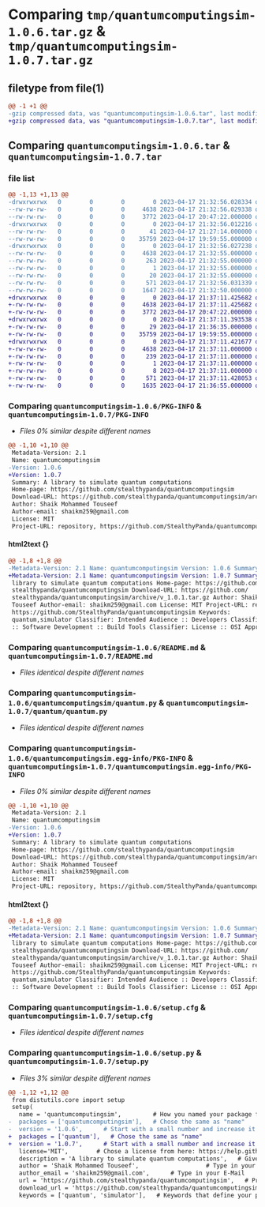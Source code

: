 # Comparing `tmp/quantumcomputingsim-1.0.6.tar.gz` & `tmp/quantumcomputingsim-1.0.7.tar.gz`

## filetype from file(1)

```diff
@@ -1 +1 @@
-gzip compressed data, was "quantumcomputingsim-1.0.6.tar", last modified: Mon Apr 17 21:32:56 2023, max compression
+gzip compressed data, was "quantumcomputingsim-1.0.7.tar", last modified: Mon Apr 17 21:37:11 2023, max compression
```

## Comparing `quantumcomputingsim-1.0.6.tar` & `quantumcomputingsim-1.0.7.tar`

### file list

```diff
@@ -1,13 +1,13 @@
-drwxrwxrwx   0        0        0        0 2023-04-17 21:32:56.028334 quantumcomputingsim-1.0.6/
--rw-rw-rw-   0        0        0     4638 2023-04-17 21:32:56.029338 quantumcomputingsim-1.0.6/PKG-INFO
--rw-rw-rw-   0        0        0     3772 2023-04-17 20:47:22.000000 quantumcomputingsim-1.0.6/README.md
-drwxrwxrwx   0        0        0        0 2023-04-17 21:32:56.012216 quantumcomputingsim-1.0.6/quantumcomputingsim/
--rw-rw-rw-   0        0        0       41 2023-04-17 21:27:14.000000 quantumcomputingsim-1.0.6/quantumcomputingsim/__init__.py
--rw-rw-rw-   0        0        0    35759 2023-04-17 19:59:55.000000 quantumcomputingsim-1.0.6/quantumcomputingsim/quantum.py
-drwxrwxrwx   0        0        0        0 2023-04-17 21:32:56.027238 quantumcomputingsim-1.0.6/quantumcomputingsim.egg-info/
--rw-rw-rw-   0        0        0     4638 2023-04-17 21:32:55.000000 quantumcomputingsim-1.0.6/quantumcomputingsim.egg-info/PKG-INFO
--rw-rw-rw-   0        0        0      263 2023-04-17 21:32:55.000000 quantumcomputingsim-1.0.6/quantumcomputingsim.egg-info/SOURCES.txt
--rw-rw-rw-   0        0        0        1 2023-04-17 21:32:55.000000 quantumcomputingsim-1.0.6/quantumcomputingsim.egg-info/dependency_links.txt
--rw-rw-rw-   0        0        0       20 2023-04-17 21:32:55.000000 quantumcomputingsim-1.0.6/quantumcomputingsim.egg-info/top_level.txt
--rw-rw-rw-   0        0        0      571 2023-04-17 21:32:56.031339 quantumcomputingsim-1.0.6/setup.cfg
--rw-rw-rw-   0        0        0     1647 2023-04-17 21:32:50.000000 quantumcomputingsim-1.0.6/setup.py
+drwxrwxrwx   0        0        0        0 2023-04-17 21:37:11.425682 quantumcomputingsim-1.0.7/
+-rw-rw-rw-   0        0        0     4638 2023-04-17 21:37:11.425682 quantumcomputingsim-1.0.7/PKG-INFO
+-rw-rw-rw-   0        0        0     3772 2023-04-17 20:47:22.000000 quantumcomputingsim-1.0.7/README.md
+drwxrwxrwx   0        0        0        0 2023-04-17 21:37:11.393538 quantumcomputingsim-1.0.7/quantum/
+-rw-rw-rw-   0        0        0       29 2023-04-17 21:36:35.000000 quantumcomputingsim-1.0.7/quantum/__init__.py
+-rw-rw-rw-   0        0        0    35759 2023-04-17 19:59:55.000000 quantumcomputingsim-1.0.7/quantum/quantum.py
+drwxrwxrwx   0        0        0        0 2023-04-17 21:37:11.421677 quantumcomputingsim-1.0.7/quantumcomputingsim.egg-info/
+-rw-rw-rw-   0        0        0     4638 2023-04-17 21:37:11.000000 quantumcomputingsim-1.0.7/quantumcomputingsim.egg-info/PKG-INFO
+-rw-rw-rw-   0        0        0      239 2023-04-17 21:37:11.000000 quantumcomputingsim-1.0.7/quantumcomputingsim.egg-info/SOURCES.txt
+-rw-rw-rw-   0        0        0        1 2023-04-17 21:37:11.000000 quantumcomputingsim-1.0.7/quantumcomputingsim.egg-info/dependency_links.txt
+-rw-rw-rw-   0        0        0        8 2023-04-17 21:37:11.000000 quantumcomputingsim-1.0.7/quantumcomputingsim.egg-info/top_level.txt
+-rw-rw-rw-   0        0        0      571 2023-04-17 21:37:11.428053 quantumcomputingsim-1.0.7/setup.cfg
+-rw-rw-rw-   0        0        0     1635 2023-04-17 21:36:55.000000 quantumcomputingsim-1.0.7/setup.py
```

### Comparing `quantumcomputingsim-1.0.6/PKG-INFO` & `quantumcomputingsim-1.0.7/PKG-INFO`

 * *Files 0% similar despite different names*

```diff
@@ -1,10 +1,10 @@
 Metadata-Version: 2.1
 Name: quantumcomputingsim
-Version: 1.0.6
+Version: 1.0.7
 Summary: A library to simulate quantum computations
 Home-page: https://github.com/stealthypanda/quantumcomputingsim
 Download-URL: https://github.com/stealthypanda/quantumcomputingsim/archive/v_1.0.1.tar.gz
 Author: Shaik Mohammed Touseef
 Author-email: shaikm259@gmail.com
 License: MIT
 Project-URL: repository, https://github.com/StealthyPanda/quantumcomputingsim
```

#### html2text {}

```diff
@@ -1,8 +1,8 @@
-Metadata-Version: 2.1 Name: quantumcomputingsim Version: 1.0.6 Summary: A
+Metadata-Version: 2.1 Name: quantumcomputingsim Version: 1.0.7 Summary: A
 library to simulate quantum computations Home-page: https://github.com/
 stealthypanda/quantumcomputingsim Download-URL: https://github.com/
 stealthypanda/quantumcomputingsim/archive/v_1.0.1.tar.gz Author: Shaik Mohammed
 Touseef Author-email: shaikm259@gmail.com License: MIT Project-URL: repository,
 https://github.com/StealthyPanda/quantumcomputingsim Keywords:
 quantum,simulator Classifier: Intended Audience :: Developers Classifier: Topic
 :: Software Development :: Build Tools Classifier: License :: OSI Approved ::
```

### Comparing `quantumcomputingsim-1.0.6/README.md` & `quantumcomputingsim-1.0.7/README.md`

 * *Files identical despite different names*

### Comparing `quantumcomputingsim-1.0.6/quantumcomputingsim/quantum.py` & `quantumcomputingsim-1.0.7/quantum/quantum.py`

 * *Files identical despite different names*

### Comparing `quantumcomputingsim-1.0.6/quantumcomputingsim.egg-info/PKG-INFO` & `quantumcomputingsim-1.0.7/quantumcomputingsim.egg-info/PKG-INFO`

 * *Files 0% similar despite different names*

```diff
@@ -1,10 +1,10 @@
 Metadata-Version: 2.1
 Name: quantumcomputingsim
-Version: 1.0.6
+Version: 1.0.7
 Summary: A library to simulate quantum computations
 Home-page: https://github.com/stealthypanda/quantumcomputingsim
 Download-URL: https://github.com/stealthypanda/quantumcomputingsim/archive/v_1.0.1.tar.gz
 Author: Shaik Mohammed Touseef
 Author-email: shaikm259@gmail.com
 License: MIT
 Project-URL: repository, https://github.com/StealthyPanda/quantumcomputingsim
```

#### html2text {}

```diff
@@ -1,8 +1,8 @@
-Metadata-Version: 2.1 Name: quantumcomputingsim Version: 1.0.6 Summary: A
+Metadata-Version: 2.1 Name: quantumcomputingsim Version: 1.0.7 Summary: A
 library to simulate quantum computations Home-page: https://github.com/
 stealthypanda/quantumcomputingsim Download-URL: https://github.com/
 stealthypanda/quantumcomputingsim/archive/v_1.0.1.tar.gz Author: Shaik Mohammed
 Touseef Author-email: shaikm259@gmail.com License: MIT Project-URL: repository,
 https://github.com/StealthyPanda/quantumcomputingsim Keywords:
 quantum,simulator Classifier: Intended Audience :: Developers Classifier: Topic
 :: Software Development :: Build Tools Classifier: License :: OSI Approved ::
```

### Comparing `quantumcomputingsim-1.0.6/setup.cfg` & `quantumcomputingsim-1.0.7/setup.cfg`

 * *Files identical despite different names*

### Comparing `quantumcomputingsim-1.0.6/setup.py` & `quantumcomputingsim-1.0.7/setup.py`

 * *Files 3% similar despite different names*

```diff
@@ -1,12 +1,12 @@
 from distutils.core import setup
 setup(
   name = 'quantumcomputingsim',         # How you named your package folder (MyLib)
-  packages = ['quantumcomputingsim'],   # Chose the same as "name"
-  version = '1.0.6',      # Start with a small number and increase it with every change you make
+  packages = ['quantum'],   # Chose the same as "name"
+  version = '1.0.7',      # Start with a small number and increase it with every change you make
   license='MIT',        # Chose a license from here: https://help.github.com/articles/licensing-a-repository
   description = 'A library to simulate quantum computations',   # Give a short description about your library
   author = 'Shaik Mohammed Touseef',                   # Type in your name
   author_email = 'shaikm259@gmail.com',      # Type in your E-Mail
   url = 'https://github.com/stealthypanda/quantumcomputingsim',   # Provide either the link to your github or to your website
   download_url = 'https://github.com/stealthypanda/quantumcomputingsim/archive/v_1.0.1.tar.gz',    # I explain this later on
   keywords = ['quantum', 'simulator'],   # Keywords that define your package best
```

